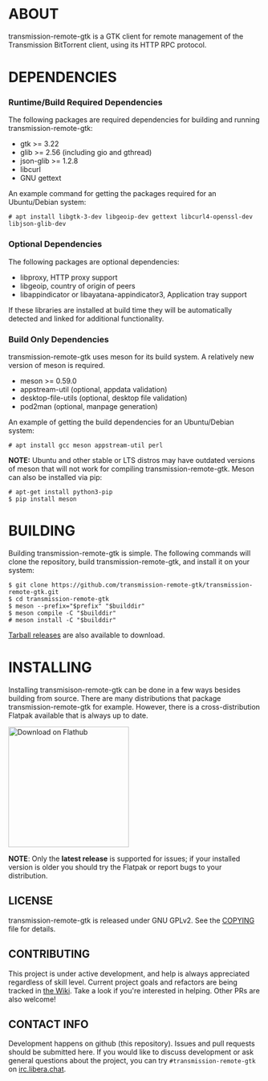 # ABOUT

transmission-remote-gtk is a GTK client for remote management of
the Transmission BitTorrent client, using its HTTP RPC protocol.


# DEPENDENCIES

### Runtime/Build Required Dependencies
The following packages are required dependencies for building and running
transmission-remote-gtk:

 - gtk >= 3.22
 - glib >= 2.56 (including gio and gthread)
 - json-glib >= 1.2.8
 - libcurl
 - GNU gettext

An example command for getting the packages required for an Ubuntu/Debian
system:

```
# apt install libgtk-3-dev libgeoip-dev gettext libcurl4-openssl-dev libjson-glib-dev
```

### Optional Dependencies
The following packages are optional dependencies:

 - libproxy, HTTP proxy support
 - libgeoip, country of origin of peers
 - libappindicator or libayatana-appindicator3, Application tray support

If these libraries are installed at build time they will be automatically
detected and linked for additional functionality.

### Build Only Dependencies
transmission-remote-gtk uses meson for its build system. A relatively new
version of meson is required.

 - meson >= 0.59.0
 - appstream-util (optional, appdata validation)
 - desktop-file-utils (optional, desktop file validation)
 - pod2man (optional, manpage generation)

An example of getting the build dependencies for an Ubuntu/Debian system:

```
# apt install gcc meson appstream-util perl
```

**NOTE:** Ubuntu and other stable or LTS distros may have outdated versions of
meson that will not work for compiling transmission-remote-gtk. Meson can also
be installed via pip:

```
# apt-get install python3-pip
$ pip install meson
```


# BUILDING

Building transmission-remote-gtk is simple. The following commands will clone
the repository, build transmission-remote-gtk, and install it on your system:

```
$ git clone https://github.com/transmission-remote-gtk/transmission-remote-gtk.git
$ cd transmission-remote-gtk
$ meson --prefix="$prefix" "$builddir"
$ meson compile -C "$builddir"
# meson install -C "$builddir"
```

[Tarball releases](https://github.com/transmission-remote-gtk/transmission-remote-gtk/releases)
are also available to download.


# INSTALLING

Installing transmisison-remote-gtk can be done in a few ways besides building from source. There are many distributions that package transmission-remote-gtk for example. However, there is a cross-distribution Flatpak available that is always up to date.

<a href='https://flathub.org/apps/details/io.github.TransmissionRemoteGtk'><img width='240' alt='Download on Flathub' src='https://flathub.org/assets/badges/flathub-badge-en.png'/></a>

**NOTE**: Only the **latest release** is supported for issues; if your installed version is older you should try the Flatpak or report bugs to your distribution.

## LICENSE

transmission-remote-gtk is released under GNU GPLv2.
See the [COPYING](./COPYING) file for details.

## CONTRIBUTING

This project is under active development, and help is always appreciated regardless of skill level. Current
project goals and refactors are being tracked in [the Wiki](https://github.com/transmission-remote-gtk/transmission-remote-gtk/wiki/TODOs).
Take a look if you're interested in helping. Other PRs are also welcome!

## CONTACT INFO

Development happens on github (this repository). Issues and pull requests should be submitted here. If
you would like to discuss development or ask general questions about the project, you can try `#transmission-remote-gtk`
on [irc.libera.chat](ircs://irc.libera.chat:6697).

